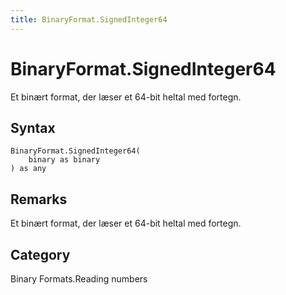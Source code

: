 ```yaml
---
title: BinaryFormat.SignedInteger64
---
```


# BinaryFormat.SignedInteger64


Et binært format, der læser et 64-bit heltal med fortegn.


## Syntax

```powerquery
BinaryFormat.SignedInteger64(
    binary as binary
) as any
```


## Remarks

Et binært format, der læser et 64-bit heltal med fortegn.



## Category
Binary Formats.Reading numbers
